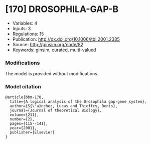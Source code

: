 # \[170\] DROSOPHILA-GAP-B

 - Variables: 4
 - Inputs: 3
 - Regulations: 15
 - Publication: http://dx.doi.org/10.1006/jtbi.2001.2335
 - Source: http://ginsim.org/node/82
 - Keywords: ginsim, curated, multi-valued


### Modifications

The model is provided without modifications.

### Model citation

```
@article{bbm-170,
  title={A logical analysis of the Drosophila gap-gene system},
  author={S{\'a}nchez, Lucas and Thieffry, Denis},
  journal={Journal of theoretical Biology},
  volume={211},
  number={2},
  pages={115--141},
  year={2001},
  publisher={Elsevier}
}

```

